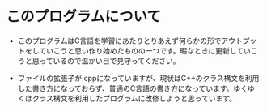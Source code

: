 # このプログラムについて
- このプログラムはC言語を学習にあたりとりあえず何らかの形でアウトプットをしていこうと思い作り始めたものの一つです。暇なときに更新していこうと思っているので温かい目で見守ってください。

- ファイルの拡張子が.cppになっていますが、現状はC++のクラス構文を利用した書き方になっておらず、普通のC言語の書き方になっています。ゆくゆくはクラス構文を利用したプログラムに改修しようと思っています。
